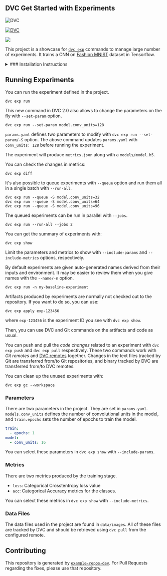## DVC Get Started with Experiments


![DVC](https://img.shields.io/badge/-tracked-white.svg?logo=data-version-control&link=https://dvc.org/?utm_campaign=badge)

[![DVC](https://img.shields.io/badge/-Data_Version_Control-white.svg?logo=data-version-control&style=social)](https://dvc.org/?utm_campaign=badge)

![](https://img.shields.io/badge/dynamic/json?logo=data-version-control&colorA=black&colorB=F46737&label=Model%20Accuracy&url=https://github.com/iterative/get-started-experiments/raw/main/metrics.json&query=acc)

This project is a showcase for [`dvc exp`](https://dvc.org/doc/start/experiments)
commands to manage large number of experiments.  It trains a CNN on [Fashion
MNIST](https://github.com/zalandoresearch/fashion-mnist) dataset in Tensorflow.

<details>

<summary>
### Installation Instructions
</summary>

After [installing DVC](https://dvc.org/doc/install) and cloning the repository, you can run:

```console
virtualenv .venv
. .venv/bin/activate
pip install -r requirements.txt
```

Retrieve all the required data and model files:

```console
dvc pull
```

</details>

## Running Experiments

You can run the experiment defined in the project.

```console
dvc exp run
```

This new command in DVC 2.0 also allows to change the parameters on the fly with `--set-param` option. 

```console
dvc exp run --set-param model.conv_units=128 
```

`params.yaml` defines two parameters to modify with `dvc exp run
--set-param/-S` option. The above command updates `params.yaml` with
`conv_units: 128` before running the experiment. 

The experiment will produce `metrics.json` along with a `models/model.h5`.

You can check the changes in metrics:

```console
dvc exp diff
```

It's also possible to queue experiments with `--queue` option and run them all
in a single batch with `--run-all`.

```console
dvc exp run --queue -S model.conv_units=32
dvc exp run --queue -S model.conv_units=64
dvc exp run --queue -S model.conv_units=96
```

The queued experiments can be run in parallel with `--jobs`.

```console
dvc exp run --run-all --jobs 2
```

You can get the summary of experiments with: 

```console
dvc exp show
```

Limit the parameters and metrics to show with `--include-params` and
`--include-metrics` options, respectively.  

By default experiments are given auto-generated names derived from their inputs
and environment. It may be easier to review them when you give names with the
`--name/-n` option.

```console
dvc exp run -n my-baseline-experiment
```

Artifacts produced by experiments are normally not checked out to the repository.
If you want to do so, you can use:

```console
dvc exp apply exp-123456
```

where `exp-123456` is the experiment ID you see with `dvc exp show`. 

Then, you can use DVC and Git commands on the artifacts and code as usual. 

You can push and pull the _code changes_ related to an experiment with `dvc exp
push` and `dvc exp pull` respectively. These two commands work with _Git
remotes_ and [DVC remotes](https://dvc.org/doc/command-reference/remote)
together. Changes in the text files tracked by Git are transferred from/to Git
repositories, and binary tracked by DVC are transferred from/to DVC remotes. 

You can clean up the unused experiments with:

```console
dvc exp gc --workspace
```

### Parameters

There are two parameters in the project. They are set in `params.yaml`. `models.conv_units` defines the number of convolutional units in the model, and `train.epochs` sets the number of epochs to train the model. 

```yaml
train:
  - epochs: 1
model:
  - conv_units: 16
```

You can select these parameters in `dvc exp show` with `--include-params`.

### Metrics

There are two metrics produced by the training stage. 

- `loss`: Categorical Crosstentropy loss value 
- `acc`: Categorical Accuracy metrics for the classes.

You can select these metrics in `dvc exp show` with `--include-metrics`. 

### Data Files

The data files used in the project are found in `data/images`. All of these
files are tracked by DVC and should be retrieved using `dvc pull` from the
configured remote.

## Contributing

This repository is generated by
[`example-repos-dev`](https://github.com/iterative/example-repos-dev). For Pull
Requests regarding the fixes, please use that repository. 

